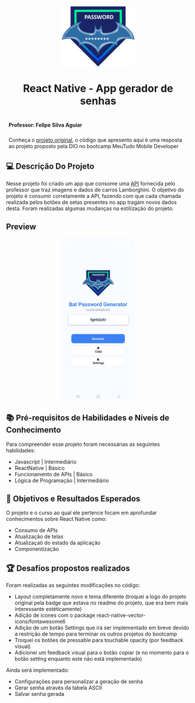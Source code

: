 <!--START_SECTION:header-->
<div align="center">
  <p align="center">
    <img 
      alt="Bat Pass Generator Logo" 
      src="https://raw.githubusercontent.com/tauamendonca/password-generator/refs/heads/main/github/badge.png" 
      width="200px" 
    />
    <h1>React Native - App gerador de senhas</h1>
  </p>
</div>
<!--END_SECTION:header-->

</p>

<!--  -->
<table align="center">
<thead>
  <tr>
    <td>
        <p align="center"> <h4> Professor: Felipe Silva Aguiar</h4></p>
    </td>
      </tr>
       <tr>
    <td>
Conheça o <a href = "https://github.com/digitalinnovationone/trilha-react-native-expo-lamborghini-app">projeto original</a>, o código que apresento aqui é uma resposta ao projeto proposto pela DIO no bootcamp MeuTudo Mobile Developer<br>
 </td>
      </tr>
</thead>
</table>
<!--  -->


## 💻 Descrição Do Projeto

Nesse projeto foi criado um app que consome uma [API](https://digitalinnovationone.github.io/fake-data-api-lamborghini/api/lamborghini.json) fornecida pelo professor que traz imagens e dados de carros Lamborghini. O objetivo do projeto é consumir corretamente a API, fazendo com que cada chamada realizada pelos botões de setas presentes no app tragam novos dados desta. Foram realizadas algumas mudanças na estilização do projeto. 

## Preview
<center><img 
      alt="App screen with a Lamborghini car, a Lamborghini logo, the car price, a button written 'buy now' and two buttons that navigate forward or backwards through cars" 
      src="https://raw.githubusercontent.com/tauamendonca/password-generator/refs/heads/main/github/preview.jpg" 
      width="200px"
/></center>


## 📚 Pré-requisitos de Habilidades e Níveis de Conhecimento

Para compreender esse projeto foram necessárias as seguintes habilidades:

  - Javascript | Intermediário
  - ReactNative | Básico
  - Funcionamento de APIs | Básico
  - Lógica de Programação | Intermediário


## 🎯 Objetivos e Resultados Esperados

O projeto e o curso ao qual ele pertence focam em aprofundar conhecimentos sobre React Native como:
- Consumo de APIs
- Atualização de telas
- Atualizaçaõ do estado da aplicação
- Componentização


## 🏆 Desafios propostos realizados

Foram realizadas as seguintes modificações no código: 

- Layout completamente novo e tema diferente (troquei a logo do projeto original pela badge que estava no readme do projeto, que era bem mais interessante estéticamente)
- Adição de ícones com o package react-native-vector-icons/fontawesome6
- Adição de um botão Settings que irá ser implementado em breve devido a restrição de tempo para terminar os outros projetos do bootcamp
- Troquei os botões de pressable para touchable opacity (por feedback visual)
- Adicionei um feedback visual para o botão copiar (e no momento para o botão setting enquanto este não está implementado)

Ainda será implementado:
- Configurações para personalizar a geração de senha
- Gerar senha através da tabela ASCII
- Salvar senha gerada
